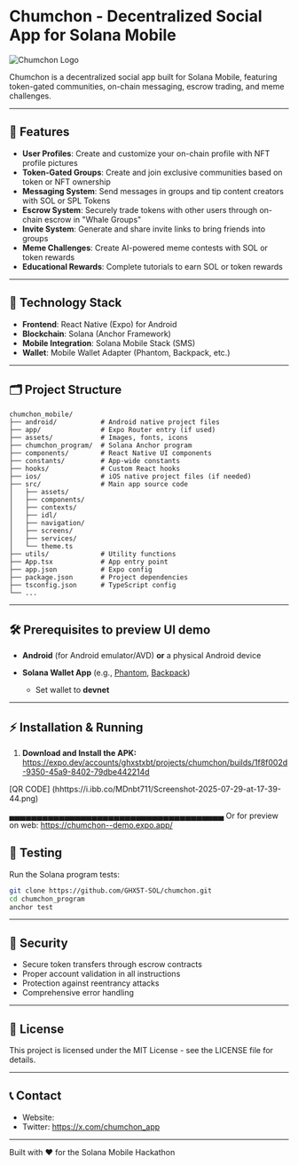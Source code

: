 # Chumchon - Decentralized Social App for Solana Mobile

![Chumchon Logo](https://i.ibb.co/7tw4D4MM/logo.png)

Chumchon is a decentralized social app built for Solana Mobile, featuring token-gated communities, on-chain messaging, escrow trading, and meme challenges.

---

## 🚀 Features

- **User Profiles**: Create and customize your on-chain profile with NFT profile pictures
- **Token-Gated Groups**: Create and join exclusive communities based on token or NFT ownership
- **Messaging System**: Send messages in groups and tip content creators with SOL or SPL Tokens
- **Escrow System**: Securely trade tokens with other users through on-chain escrow in "Whale Groups"
- **Invite System**: Generate and share invite links to bring friends into groups
- **Meme Challenges**: Create AI-powered meme contests with SOL or token rewards
- **Educational Rewards**: Complete tutorials to earn SOL or token rewards

---

## 📱 Technology Stack

- **Frontend**: React Native (Expo) for Android
- **Blockchain**: Solana (Anchor Framework)
- **Mobile Integration**: Solana Mobile Stack (SMS)
- **Wallet**: Mobile Wallet Adapter (Phantom, Backpack, etc.)

---

## 🗂️ Project Structure

```
chumchon_mobile/
├── android/           # Android native project files
├── app/               # Expo Router entry (if used)
├── assets/            # Images, fonts, icons
├── chumchon_program/  # Solana Anchor program
├── components/        # React Native UI components
├── constants/         # App-wide constants
├── hooks/             # Custom React hooks
├── ios/               # iOS native project files (if needed)
├── src/               # Main app source code
│   ├── assets/
│   ├── components/
│   ├── contexts/
│   ├── idl/
│   ├── navigation/
│   ├── screens/
│   ├── services/
│   └── theme.ts
├── utils/             # Utility functions
├── App.tsx            # App entry point
├── app.json           # Expo config
├── package.json       # Project dependencies
├── tsconfig.json      # TypeScript config
└── ...
```

---

## 🛠️ Prerequisites to preview UI demo


- **Android** (for Android emulator/AVD) **or** a physical Android device

- **Solana Wallet App** (e.g., [Phantom](https://phantom.app/), [Backpack](https://backpack.app/))
  - Set wallet to **devnet**
---

## ⚡ Installation & Running

1. **Download and Install the APK:**
   https://expo.dev/accounts/ghxstxbt/projects/chumchon/builds/1f8f002d-9350-45a9-8402-79dbe442214d


[QR CODE] (hhttps://i.ibb.co/MDnbt711/Screenshot-2025-07-29-at-17-39-44.png)

  ▄▄▄▄▄▄▄▄▄▄▄▄▄▄▄▄▄▄▄▄▄▄▄▄▄▄▄▄▄▄▄▄▄▄▄▄▄▄▄
   Or for preview on web: https://chumchon--demo.expo.app/


## 🧪 Testing

Run the Solana program tests:

```bash
git clone https://github.com/GHX5T-SOL/chumchon.git
cd chumchon_program
anchor test
```

---

## 🔐 Security

- Secure token transfers through escrow contracts
- Proper account validation in all instructions
- Protection against reentrancy attacks
- Comprehensive error handling

---

## 📄 License

This project is licensed under the MIT License - see the LICENSE file for details.

---

## 📞 Contact

- Website: 
- Twitter: https://x.com/chumchon_app

---

Built with ❤️ for the Solana Mobile Hackathon